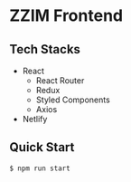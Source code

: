 # ZZIM Frontend

## Tech Stacks

- React
  - React Router
  - Redux
  - Styled Components
  - Axios
- Netlify

## Quick Start

```
$ npm run start
```

